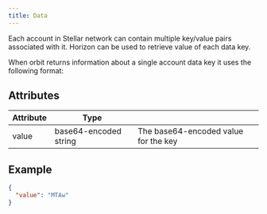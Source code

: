 ```yaml
---
title: Data
---
```


Each account in Stellar network can contain multiple key/value pairs associated with it. Horizon can be used to retrieve value of each data key.

When orbit returns information about a single account data key it uses the following format:

## Attributes

| Attribute | Type | | 
| --- | --- | --- |
| value | base64-encoded string | The base64-encoded value for the key |

## Example

```json
{
  "value": "MTAw"
}
```
